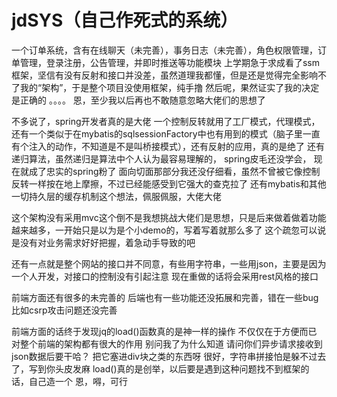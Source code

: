 # jdSYS（自己作死式的系统）
一个订单系统，含有在线聊天（未完善），事务日志（未完善），角色权限管理，订单管理，登录注册，公告管理，并即时推送等功能模块
上学期急于求成看了ssm框架，坚信有没有反射和接口并没差，虽然道理我都懂，但是还是觉得完全影响不了我的“架构”，于是整个项目没使用框架，纯手撸
然后呢，果然证实了我的决定是正确的
。。。。
恩，至少我以后再也不敢随意忽略大佬们的思想了

不多说了，spring开发者真的是大佬
一个控制反转就用了工厂模式，代理模式，还有一个类似于在mybatis的sqlsessionFactory中也有用到的模式（脑子里一直有个注入的动作，不知道是不是叫桥接模式），还有反射的应用，真的是绝了
还有递归算法，虽然递归是算法中个人认为最容易理解的，
spring皮毛还没学会，
现在就成了忠实的spring粉了
面向切面那部分我还没仔细看，虽然不曾被它像控制反转一样按在地上摩擦，不过已经能感受到它强大的查克拉了
还有mybatis和其他一切持久层的缓存机制这个想法，佩服佩服，大佬大佬

这个架构没有采用mvc这个倒不是我想挑战大佬们是思想，只是后来做着做着功能越来越多，一开始只是以为是个小demo的，写着写着就那么多了
这个疏忽可以说是没有对业务需求好好把握，着急动手导致的吧

还有一点就是整个网站的接口并不同意，有些用字符串，一些用json，主要是因为一个人开发，对接口的控制没有引起注意
现在重做的话将会采用rest风格的接口

前端方面还有很多的未完善的
后端也有一些功能还没拓展和完善，错在一些bug
比如csrp攻击问题还没完善

前端方面的话终于发现jq的load()函数真的是神一样的操作
不仅仅在于方便而已
对整个前端的架构都有很大的作用
别问我了为什么知道
请问你们异步请求接收到json数据后要干哈？
把它塞进div块之类的东西呀
很好，字符串拼接怕是躲不过去了，写到你头皮发麻
load()真的是创举，以后要是遇到这种问题找不到框架的话，自己造一个
恩，嘚，可行


